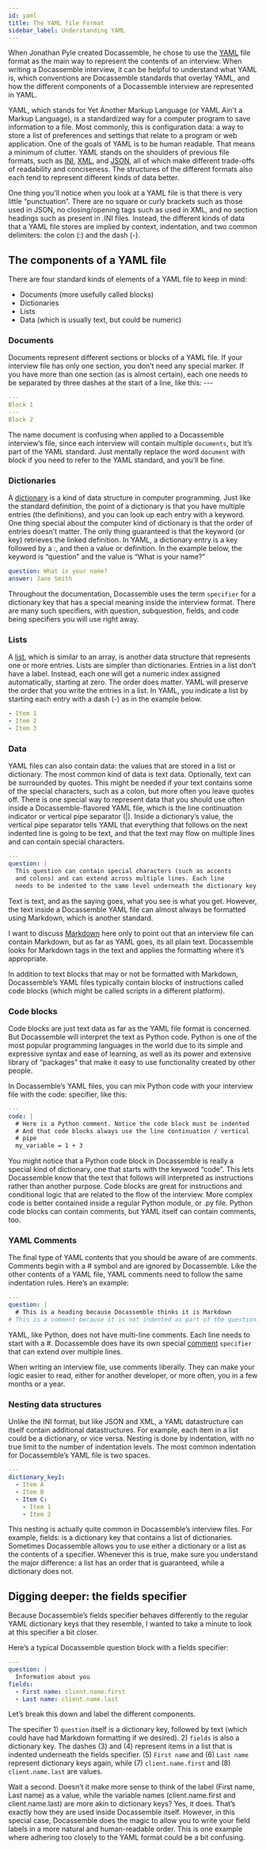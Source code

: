 ```yaml
---
id: yaml
title: The YAML file Format
sidebar_label: Understanding YAML
---
```


When Jonathan Pyle created Docassemble, he chose to use the [YAML](https://en.wikipedia.org/wiki/YAML) file format as the main way to represent the contents of an interview. When writing a Docassemble interview, it can be helpful to understand what YAML is, which conventions are Docassemble standards that overlay YAML, and how the different components of a Docassemble interview are represented in YAML.

YAML, which stands for Yet Another Markup Language (or YAML Ain't a Markup Language), is a standardized way for a computer program to save information to a file. Most commonly, this is configuration data: a way to store a list of preferences and settings that relate to a program or web application. One of the goals of YAML is to be human readable. That means a minimum of clutter. YAML stands on the shoulders of previous file formats, such as [INI](https://en.wikipedia.org/wiki/INI_file), [XML](https://en.wikipedia.org/wiki/XML), and [JSON](https://en.wikipedia.org/wiki/JSON), all of which make different trade-offs of readability and conciseness. The structures of the different formats also each tend to represent different kinds of data better.

One thing you’ll notice when you look at a YAML file is that there is very little “punctuation”. There are no square or curly brackets such as those used in JSON, no closing/opening tags such as used in XML, and no section headings such as present in .INI files. Instead, the different kinds of data that a YAML file stores are implied by context, indentation, and two common delimiters: the colon (:) and the dash (-).

## The components of a YAML file
There are four standard kinds of elements of a YAML file to keep in mind:

- Documents (more usefully called blocks)
- Dictionaries
- Lists
- Data (which is usually text, but could be numeric)

### Documents
Documents represent different sections or blocks of a YAML file. If your interview file has only one section, you don’t need any special marker. If you have more than one section (as is almost certain), each one needs to be separated by three dashes at the start of a line, like this: ---

```yaml
---
Block 1
---
Block 2
```
The name document is confusing when applied to a Docassemble interview’s file, since each interview will contain multiple `documents`, but it’s part of the YAML standard. Just mentally replace the word `document` with block if you need to refer to the YAML standard, and you’ll be fine.

### Dictionaries
A [dictionary](https://en.wikipedia.org/wiki/Associative_array) is a kind of data structure in computer programming. Just like the standard definition, the point of a dictionary is that you have multiple entries (the definitions), and you can look up each entry with a keyword. One thing special about the computer kind of dictionary is that the order of entries doesn’t matter. The only thing guaranteed is that the keyword (or key) retrieves the linked definition. In YAML, a dictionary entry is a key followed by a :, and then a value or definition. In the example below, the keyword is “question” and the value is “What is your name?”

```yaml
question: What is your name?
answer: Jane Smith
```

Throughout the documentation, Docassemble uses the term `specifier` for a dictionary key that has a special meaning inside the interview format. There are many such specifiers, with question, subquestion, fields, and code being specifiers you will use right away.

### Lists

A [list](https://en.wikipedia.org/wiki/List_(abstract_data_type)), which is similar to an array, is another data structure that represents one or more entries. Lists are simpler than dictionaries. Entries in a list don’t have a label. Instead, each one will get a numeric index assigned automatically, starting at zero. The order does matter. YAML will preserve the order that you write the entries in a list. In YAML, you indicate a list by starting each entry with a dash (-) as in the example below.

```yaml
- Item 1
- Item 2
- Item 3
```

### Data

YAML files can also contain data: the values that are stored in a list or dictionary. The most common kind of data is text data. Optionally, text can be surrounded by quotes. This might be needed if your text contains some of the special characters, such as a colon, but more often you leave quotes off. There is one special way to represent data that you should use often inside a Docassemble-flavored YAML file, which is the line continuation indicator or vertical pipe separator (|). Inside a dictionary’s value, the vertical pipe separator tells YAML that everything that follows on the next indented line is going to be text, and that the text may flow on multiple lines and can contain special characters.

```yaml
---
question: |
  This question can contain special characters (such as accents
  and colons) and can extend across multiple lines. Each line 
  needs to be indented to the same level underneath the dictionary key.
```

Text is text, and as the saying goes, what you see is what you get. However, the text inside a Docassemble YAML file can almost always be formatted using Markdown, which is another standard.

I want to discuss [Markdown](markdown.md) here only to point out that an interview file can contain Markdown, but as far as YAML goes, its all plain text. Docassemble looks for Markdown tags in the text and applies the formatting where it’s appropriate.

In addition to text blocks that may or not be formatted with Markdown, Docassemble’s YAML files typically contain blocks of instructions called code blocks (which might be called scripts in a different platform).

### Code blocks

Code blocks are just text data as far as the YAML file format is concerned. But Docassemble will interpret the text as Python code. Python is one of the most popular programming languages in the world due to its simple and expressive syntax and ease of learning, as well as its power and extensive library of “packages” that make it easy to use functionality created by other people.

In Docassemble’s YAML files, you can mix Python code with your interview file with the code: specifier, like this:

```yaml
---
code: |
  # Here is a Python comment. Notice the code block must be indented
  # And that code blocks always use the line continuation / vertical 
  # pipe
  my_variable = 1 + 3  
```

You might notice that a Python code block in Docassemble is really a special kind of dictionary, one that starts with the keyword “code”. This lets Docassemble know that the text that follows will interpreted as instructions rather than another purpose. Code blocks are great for instructions and conditional logic that are related to the flow of the interview. More complex code is better contained inside a regular Python module, or .py file. Python code blocks can contain comments, but YAML itself can contain comments, too.

### YAML Comments
The final type of YAML contents that you should be aware of are comments. Comments begin with a # symbol and are ignored by Docassemble. Like the other contents of a YAML file, YAML comments need to follow the same indentation rules. Here’s an example:

```yaml
---
question: |
  # This is a heading because Docassemble thinks it is Markdown
# This is a comment because it is not indented as part of the question: key's data field.
```

YAML, like Python, does not have multi-line comments. Each line needs to start with a #. Docassemble does have its own special [comment](https://docassemble.org/docs/modifiers.html#comment) `specifier` that can extend over multiple lines.

When writing an interview file, use comments liberally. They can make your logic easier to read, either for another developer, or more often, you in a few months or a year.

### Nesting data structures

Unlike the INI format, but like JSON and XML, a YAML datastructure can itself contain additional datastructures. For example, each item in a list could be a dictionary, or vice versa. Nesting is done by indentation, with no true limit to the number of indentation levels. The most common indentation for Docassemble’s YAML file is two spaces.

```yaml
---
dictionary_key1:
  - Item A
  - Item B
  - Item C:
    - Item 1
    - Item 2
```

This nesting is actually quite common in Docassemble’s interview files. For example, fields: is a dictionary key that contains a list of dictionaries. Sometimes Docassemble allows you to use either a dictionary or a list as the contents of a specifier. Whenever this is true, make sure you understand the major difference: a list has an order that is guaranteed, while a dictionary does not.

## Digging deeper: the fields specifier

Because Docassemble’s fields specifier behaves differently to the regular YAML dictionary keys that they resemble, I wanted to take a minute to look at this specifier a bit closer.

Here’s a typical Docassemble question block with a fields specifier:

```yaml
---
question: |
  Information about you
fields:
  - First name: client.name.first
  - Last name: client.name.last
```

Let’s break this down and label the different components.


The specifier 1) `question` itself is a dictionary key, followed by text (which could have had Markdown formatting if we desired). 2) `fields` is also a dictionary key. The dashes (3) and (4) represent items in a list that is indented underneath the fields specifier. (5) `First name` and (6) `Last name` represent dictionary keys again, while (7) `client.name.first` and (8) `client.name.last` are values.

Wait a second. Doesn’t it make more sense to think of the label (First name, Last name) as a value, while the variable names (client.name.first and client.name.last) are more akin to dictionary keys? Yes, it does. That’s exactly how they are used inside Docassemble itself. However, in this special case, Docassemble does the magic to allow you to write your field labels in a more natural and human-readable order. This is one example where adhering too closely to the YAML format could be a bit confusing.